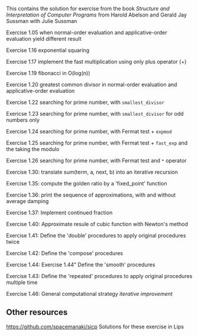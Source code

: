 This contains the solution for exercise from the book *Structure and Interpretation of Computer Programs* from Harold Abelson and Gerald Jay Sussman with Julie Sussman

Exercise 1.05 when normal-order evaluation and applicative-order evaluation yield different result

Exercise 1.16 exponential squaring

Exercise 1.17 implement the fast multiplication using only plus operator (+)

Exercise 1.19 fibonacci in O(log(n))

Exercise 1.20 greatest common divisor in normal-order evaluation and applicative-order evaluation

Exercise 1.22 searching for prime number, with `smallest_divisor`

Exericse 1.23 searching for prime number, with `smallest_divisor` for odd numbers only

Exercise 1.24 searching for prime number, with Fermat test + `expmod`

Exercise 1.25 searching for prime number, with Fermat test + `fast_exp` and the taking the modulo

Exercise 1.26 searching for prime number, with Fermat test and `*` operator

Exercise 1.30: translate sum(term, a, next, b) into an iterative recursion

Exercise 1.35: compute the golden ratio by a 'fixed_point' function

Exercise 1.36: print the sequence of approximations, with and without average damping

Exercise 1.37: Implement continued fraction

Exercise 1.40: Approximate resule of cubic function with Newton's method

Exercise 1.41: Define the 'double' procedures to apply original procedures twice

Exercise 1.42: Define the 'compose' procedures

Exercise 1.44: Exercise 1.44" Define the 'smooth' procedures

Exercise 1.43: Define the 'repeated' procedures to apply original procedures multiple time

Exercise 1.46: General computational strategy _iterative improvement_


## Other resources

https://github.com/spacemanaki/sicp Solutions for these exercise in Lips
